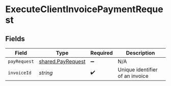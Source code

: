 # ExecuteClientInvoicePaymentRequest


## Fields

| Field                                                         | Type                                                          | Required                                                      | Description                                                   |
| ------------------------------------------------------------- | ------------------------------------------------------------- | ------------------------------------------------------------- | ------------------------------------------------------------- |
| `payRequest`                                                  | [shared.PayRequest](../../../sdk/models/shared/payrequest.md) | :heavy_minus_sign:                                            | N/A                                                           |
| `invoiceId`                                                   | *string*                                                      | :heavy_check_mark:                                            | Unique identifier of an invoice                               |